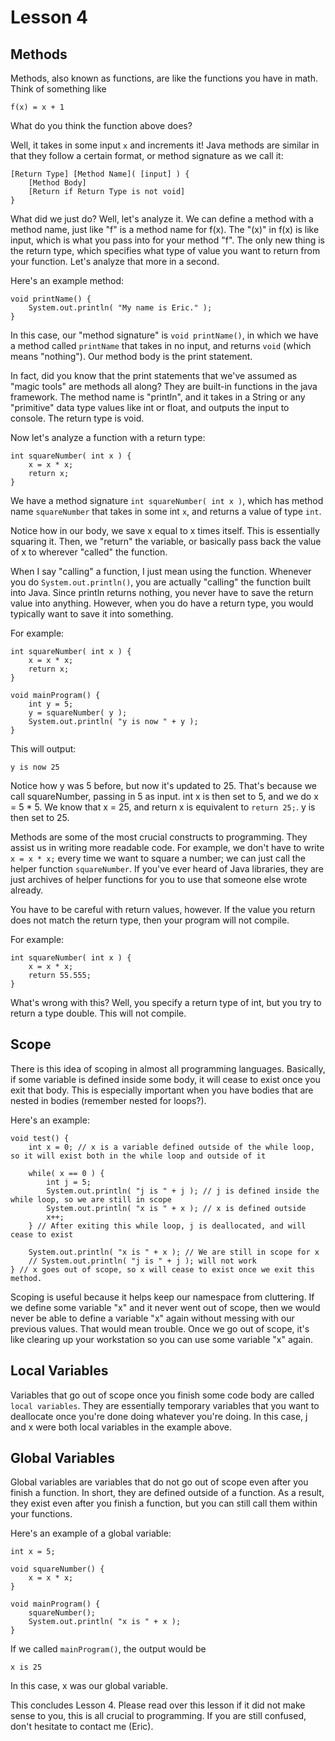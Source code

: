 # Lesson 4

## Methods ##
Methods, also known as functions, are like the functions you have in math. Think of something like
```
f(x) = x + 1
```
What do you think the function above does?

Well, it takes in some input ```x``` and increments it! Java methods are similar in that they
follow a certain format, or method signature as we call it:
```
[Return Type] [Method Name]( [input] ) {
    [Method Body]
    [Return if Return Type is not void]
}
```

What did we just do? Well, let's analyze it. We can define a method with a method name, just like "f"
is a method name for f(x). The "(x)" in f(x) is like input, which is what you pass into for your
method "f". The only new thing is the return type, which specifies what type of value you want to return
from your function. Let's analyze that more in a second.

Here's an example method:
```
void printName() {
    System.out.println( "My name is Eric." );
}
```

In this case, our "method signature" is ```void printName()```, in which we have a method called
```printName``` that takes in no input, and returns ```void``` (which means "nothing"). Our method
body is the print statement.

In fact, did you know that the print statements that we've assumed as "magic tools" are methods all
along? They are built-in functions in the java framework. The method name is "println", and it takes
in a String or any "primitive" data type values like int or float, and outputs the input to console.
The return type is void.

Now let's analyze a function with a return type:
```
int squareNumber( int x ) {
    x = x * x;
    return x;
}
```

We have a method signature ```int squareNumber( int x )```, which has method name ```squareNumber```
that takes in some int ```x```, and returns a value of type ```int```.

Notice how in our body, we save x equal to x times itself. This is essentially squaring it. Then,
we "return" the variable, or basically pass back the value of x to wherever "called" the function.

When I say "calling" a function, I just mean using the function. Whenever you do ```System.out.println()```,
you are actually "calling" the function built into Java. Since println returns nothing, you never have to
save the return value into anything. However, when you do have a return type, you would typically want
to save it into something.

For example:
```
int squareNumber( int x ) {
    x = x * x;
    return x;
}

void mainProgram() {
    int y = 5;
    y = squareNumber( y );
    System.out.println( "y is now " + y );
}
```

This will output:
```
y is now 25
```

Notice how y was 5 before, but now it's updated to 25. That's because we call squareNumber, passing in
5 as input. int x is then set to 5, and we do x = 5 * 5. We know that x = 25, and return x is
equivalent to ```return 25;```. y is then set to 25.

Methods are some of the most crucial constructs to programming. They assist us in writing more
readable code. For example, we don't have to write ```x = x * x;``` every time we want to square
a number; we can just call the helper function ```squareNumber```. If you've ever heard of Java
libraries, they are just archives of helper functions for you to use that someone else wrote already.

You have to be careful with return values, however. If the value you return does not match
the return type, then your program will not compile.

For example:
```
int squareNumber( int x ) {
    x = x * x;
    return 55.555;
}
```

What's wrong with this? Well, you specify a return type of int, but you try to return a type double.
This will not compile.

## Scope ##
There is this idea of scoping in almost all programming languages. Basically, if some variable is defined
inside some body, it will cease to exist once you exit that body. This is especially important when you
have bodies that are nested in bodies (remember nested for loops?).

Here's an example:
```
void test() {
    int x = 0; // x is a variable defined outside of the while loop, so it will exist both in the while loop and outside of it

    while( x == 0 ) {
        int j = 5;
        System.out.println( "j is " + j ); // j is defined inside the while loop, so we are still in scope
        System.out.println( "x is " + x ); // x is defined outside
        x++;
    } // After exiting this while loop, j is deallocated, and will cease to exist

    System.out.println( "x is " + x ); // We are still in scope for x
    // System.out.println( "j is " + j ); will not work
} // x goes out of scope, so x will cease to exist once we exit this method.
```

Scoping is useful because it helps keep our namespace from cluttering. If we define some variable "x"
and it never went out of scope, then we would never be able to define a variable "x" again without
messing with our previous values. That would mean trouble. Once we go out of scope, it's like
clearing up your workstation so you can use some variable "x" again.

## Local Variables ##
Variables that go out of scope once you finish some code body are called ```local variables```. They
are essentially temporary variables that you want to deallocate once you're done doing whatever
you're doing. In this case, j and x were both local variables in the example above.

## Global Variables ##
Global variables are variables that do not go out of scope even after you finish a function. In short,
they are defined outside of a function. As a result, they exist even after you finish a function, but
you can still call them within your functions.

Here's an example of a global variable:
```
int x = 5;

void squareNumber() {
    x = x * x;
}

void mainProgram() {
    squareNumber();
    System.out.println( "x is " + x );
}
```

If we called ```mainProgram()```, the output would be
```
x is 25
```

In this case, x was our global variable.

This concludes Lesson 4. Please read over this lesson if it did not make sense to you, this is all
crucial to programming. If you are still confused, don't hesitate to contact me (Eric).
